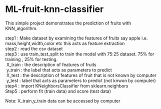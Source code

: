# ML-fruit-knn-classifier

This simple project demonstrates the prediction of fruits with KNN_algorithm.

step1 : Make dataset by examining the features of fruits say apple i.e. mass,height,width,color etc this acts as feature extraction <br>
step2 : read the csv dataset <br>
step3 : use train_test_split to train the model with 75:25 dataset. 75% for training , 25% for testing. <br>
        &nbsp;X_train : the description of features of fruits<br>
        &nbsp;y_train : the label that acts as parameters to predict<br>
        &nbsp;X_test : the description of features of fruit that is not known by computer<br>
        &nbsp;y_test :  label that acts as parameters to predict (not knwon by computer)<br>
step4 : import KNeighborsClassifier from sklearn.neighbors<br>
Step5 : perform fit (train data) and score (test data)<br>


Note: X_train,y_train data can be accessed by computer
